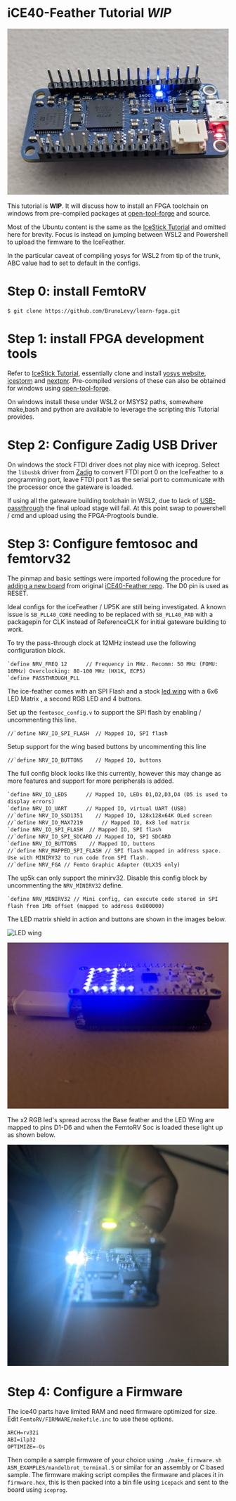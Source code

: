 iCE40-Feather Tutorial _WIP_
======================

![iCE40-Feather](Images/ice40_Feather.jpg)

This tutorial is **WIP**. It will discuss how to install an FPGA toolchain on windows from pre-compiled packages at [open-tool-forge](https://github.com/open-tool-forge/fpga-toolchain/releases/tag/nightly-20201228) and source.

Most of the Ubuntu content is the same as the [IceStick Tutorial](IceStick.md) and omitted here for brevity. Focus is instead on jumping between WSL2 and Powershell to upload the firmware to the IceFeather.

In the particular caveat of compiling yosys for WSL2 from tip of the trunk, ABC value had to set to default in the configs.

Step 0: install FemtoRV
=======================
```
$ git clone https://github.com/BrunoLevy/learn-fpga.git
```

Step 1: install FPGA development tools
======================================

Refer to [IceStick Tutorial](IceStick.md), essentially clone and install [yosys website](https://github.com/YosysHQ/yosys), [icestorm](https://github.com/YosysHQ/icestorm) and [nextpnr](https://github.com/YosysHQ/nextpnr). Pre-compiled versions of these can also be obtained for windows
using [open-tool-forge](https://github.com/open-tool-forge/fpga-toolchain/releases/tag/nightly-20201228).

On windows install these under WSL2 or MSYS2 paths, somewhere make,bash and python are available to leverage the scripting this Tutorial provides.

Step 2: Configure Zadig USB Driver
==================================

On windows the stock FTDI driver does not play nice with iceprog. Select
the `libusbk` driver from [Zadig](https://zadig.akeo.ie/) to convert FTDI port 0 on the IceFeather to a programming port, leave FTDI port 1 as the
serial port to communicate with the processor once the gateware is loaded.

If using all the gateware building toolchain in WSL2, due to lack of [USB-passthrough](https://github.com/microsoft/WSL/issues/2195) the final upload stage will fail. At this point swap to
powershell / cmd and upload using the FPGA-Progtools bundle.

Step 3: Configure femtosoc and femtorv32
========================================
The pinmap and basic settings were imported following the procedure for [adding a new board](newboard.md) from original [iCE40-Feather repo](https://github.com/joshajohnson/iCE40-feather/). The D0 pin is used as RESET.

Ideal configs for the iceFeather / UP5K are still being investigated. A known issue is `SB_PLL40_CORE` needing to be replaced with `SB_PLL40_PAD` with a packagepin for CLK instead of ReferenceCLK for initial gateware building to work.

To try the pass-through clock at 12MHz instead use the following configuration block.
```
`define NRV_FREQ 12      // Frequency in MHz. Recomm: 50 MHz (FOMU: 16MHz) Overclocking: 80-100 MHz (HX1K, ECP5)
`define PASSTHROUGH_PLL
```

The ice-feather comes with an SPI Flash and a stock [led wing](https://github.com/joshajohnson/iCE40-feather/tree/master/hardware/led-wing) with a 6x6 LED Matrix , a second RGB LED and 4 buttons.

Set up the `femtosoc_config.v` to support the SPI flash by enabling / uncommenting this line.

```
//`define NRV_IO_SPI_FLASH  // Mapped IO, SPI flash 
```

Setup support for the wing based buttons by uncommenting this line

```
//`define NRV_IO_BUTTONS    // Mapped IO, buttons
```

The full config block looks like this currently, however this may change as more features and support for more peripherals is added.

```
`define NRV_IO_LEDS      // Mapped IO, LEDs D1,D2,D3,D4 (D5 is used to display errors)
`define NRV_IO_UART      // Mapped IO, virtual UART (USB)
//`define NRV_IO_SSD1351    // Mapped IO, 128x128x64K OLed screen
//`define NRV_IO_MAX7219      // Mapped IO, 8x8 led matrix
`define NRV_IO_SPI_FLASH  // Mapped IO, SPI flash  
//`define NRV_IO_SPI_SDCARD // Mapped IO, SPI SDCARD
`define NRV_IO_BUTTONS    // Mapped IO, buttons
//`define NRV_MAPPED_SPI_FLASH // SPI flash mapped in address space. Use with MINIRV32 to run code from SPI flash.
//`define NRV_FGA // Femto Graphic Adapter (ULX3S only)
```

The up5k can only support the minirv32. Disable this config block by uncommenting the `NRV_MINIRV32` define.
```
`define NRV_MINIRV32 // Mini config, can execute code stored in SPI flash from 1Mb offset (mapped to address 0x800000)
```

The LED matrix shield in action and buttons are shown in the images
below.

![LED wing](Images/ice40_Feather_led_blank.jpg)

![LED wing lit](Images/ice40_Feather_led_lit.jpg)

The x2 RGB led's spread across the Base feather and the LED Wing are mapped to pins D1-D6 and when the FemtoRV Soc is loaded these light up as shown below.

![FemtoRV loaded lit](Images/ice40_Feather_led_femto.jpg)

Step 4: Configure a Firmware
============================

The ice40 parts have limited RAM and need firmware optimized for size. Edit `FemtoRV/FIRMWARE/makefile.inc` to use these options.

```
ARCH=rv32i
ABI=ilp32
OPTIMIZE=-Os
```

Then compile a sample firmware of your choice using `./make_firmware.sh ASM_EXAMPLES/mandelbrot_terminal.S` or similar for an
assembly or C based sample. The firmware making script compiles the firmware and places it in `firmware.hex`, this is then
packed into a bin file using `icepack` and sent to the board using `iceprog`.